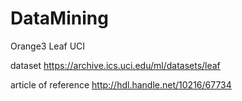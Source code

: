 # DataMining
Orange3 Leaf UCI

dataset 
https://archive.ics.uci.edu/ml/datasets/leaf

article of reference
http://hdl.handle.net/10216/67734


